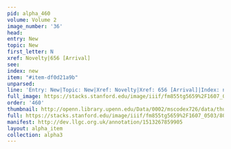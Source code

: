 ```yaml
---
pid: alpha_460
volume: Volume 2
image_number: '36'
head: 
entry: New
topic: New
first_letter: N
xref: Novelty|656 [Arrival]
see: 
index: new
item: "#item-df0d21a9b"
unparsed: 
line: 'Entry: New|Topic: New|Xref: Novelty|Xref: 656 [Arrival]|Index: new|#item-df0d21a9b'
full_image: https://stacks.stanford.edu/image/iiif/fm855tg5659%2F1607_0503/full/full/0/default.jpg
order: '460'
thumbnail: http://openn.library.upenn.edu/Data/0002/mscodex726/data/thumb/1607_0503_thumb.jpg
full: https://stacks.stanford.edu/image/iiif/fm855tg5659%2F1607_0503/806,1079,2971,474/full/0/default.jpg
manifest: http://dev.llgc.org.uk/annotation/1513267859905
layout: alpha_item
collection: alpha3
---
```


